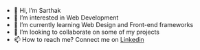 - 👋 Hi, I’m Sarthak
- 👀 I’m interested in Web Development
- 🌱 I’m currently learning Web Design and Front-end frameworks
- 💞️ I’m looking to collaborate on some of my projects
- 📫 How to reach me? Connect me on <a href="https://www.linkedin.com/in/sarthak-gupta-webdev/">Linkedin

<!---
sarthakg043/sarthakg043 is a ✨ special ✨ repository because its `README.md` (this file) appears on your GitHub profile.
You can click the Preview link to take a look at your changes.
--->
